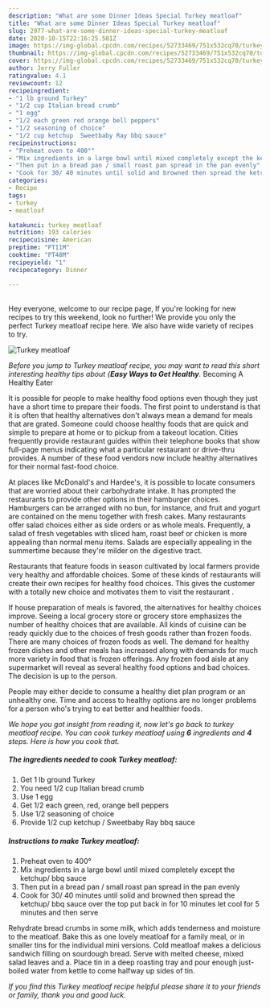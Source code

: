 ```yaml
---
description: "What are some Dinner Ideas Special Turkey meatloaf"
title: "What are some Dinner Ideas Special Turkey meatloaf"
slug: 2977-what-are-some-dinner-ideas-special-turkey-meatloaf
date: 2020-10-15T22:16:25.581Z
image: https://img-global.cpcdn.com/recipes/52733469/751x532cq70/turkey-meatloaf-recipe-main-photo.jpg
thumbnail: https://img-global.cpcdn.com/recipes/52733469/751x532cq70/turkey-meatloaf-recipe-main-photo.jpg
cover: https://img-global.cpcdn.com/recipes/52733469/751x532cq70/turkey-meatloaf-recipe-main-photo.jpg
author: Jerry Fuller
ratingvalue: 4.1
reviewcount: 12
recipeingredient:
- "1 lb ground Turkey"
- "1/2 cup Italian bread crumb"
- "1 egg"
- "1/2 each green red orange bell peppers"
- "1/2 seasoning of choice"
- "1/2 cup ketchup  Sweetbaby Ray bbq sauce"
recipeinstructions:
- "Preheat oven to 400°"
- "Mix ingredients in a large bowl until mixed completely except the ketchup/ bbq sauce"
- "Then put in a bread pan / small roast pan spread in the pan evenly"
- "Cook for 30/ 40 minutes until solid and browned then spread the ketchup/ bbq sauce over the top put back in for 10 minutes let cool for 5 minutes and then serve"
categories:
- Recipe
tags:
- turkey
- meatloaf

katakunci: turkey meatloaf 
nutrition: 193 calories
recipecuisine: American
preptime: "PT11M"
cooktime: "PT48M"
recipeyield: "1"
recipecategory: Dinner

---
```

<br>
Hey everyone, welcome to our recipe page, If you're looking for new recipes to try this weekend, look no further! We provide you only the perfect Turkey meatloaf recipe here. We also have wide variety of recipes to try.
<br>


![Turkey meatloaf](https://img-global.cpcdn.com/recipes/52733469/751x532cq70/turkey-meatloaf-recipe-main-photo.jpg)

<i>Before you jump to Turkey meatloaf recipe, you may want to read this short interesting healthy tips about {<strong>Easy Ways to Get Healthy</strong>.</i>
Becoming A Healthy Eater

It is possible for people to make healthy food options even though they just have a short time to prepare their foods. The first point to understand is that it is often that healthy alternatives don't always mean a demand for meals that are grated. Someone could choose healthy foods that are quick and simple to prepare at home or to pickup from a takeout location. Cities frequently provide restaurant guides within their telephone books that show full-page menus indicating what a particular restaurant or drive-thru provides. A number of these food vendors now include healthy alternatives for their normal fast-food choice.

At places like McDonald's and Hardee's, it is possible to locate consumers that are worried about their carbohydrate intake.  It has prompted the restaurants to provide other options in their hamburger choices. Hamburgers can be arranged with no bun, for instance, and fruit and yogurt are contained on the menu together with fresh cakes. Many restaurants offer salad choices either as side orders or as whole meals. Frequently, a salad of fresh vegetables with sliced ham, roast beef or chicken is more appealing than normal menu items.  Salads are especially appealing in the summertime because they're milder on the digestive tract.

Restaurants that feature foods in season cultivated by local farmers provide very healthy and affordable choices. Some of these kinds of restaurants will create their own recipes for healthy food choices.  This gives the customer with a totally new choice and motivates them to visit the restaurant .

If house preparation of meals is favored, the alternatives for healthy choices improve. Seeing a local grocery store or grocery store emphasizes the number of healthy choices that are available.  All kinds of cuisine can be ready quickly due to the choices of fresh goods rather than frozen foods. There are many choices of frozen foods as well. The demand for healthy frozen dishes and other meals has increased along with demands for much more variety in food that is frozen offerings. Any frozen food aisle at any supermarket will reveal as several healthy food options and bad choices. The decision is up to the person.

People may either decide to consume a healthy diet plan program or an unhealthy one. Time and access to healthy options are no longer problems for a person who's trying to eat better and healthier foods.


<i>We hope you got insight from reading it, now let's go back to turkey meatloaf recipe. You can cook turkey meatloaf using <strong>6</strong> ingredients and <strong>4</strong> steps. Here is how you cook that.
</i>

##### The ingredients needed to cook Turkey meatloaf:

1. Get 1 lb ground Turkey
1. You need 1/2 cup Italian bread crumb
1. Use 1 egg
1. Get 1/2 each green, red, orange bell peppers
1. Use 1/2 seasoning of choice
1. Provide 1/2 cup ketchup / Sweetbaby Ray bbq sauce


##### Instructions to make Turkey meatloaf:

1. Preheat oven to 400°
1. Mix ingredients in a large bowl until mixed completely except the ketchup/ bbq sauce
1. Then put in a bread pan / small roast pan spread in the pan evenly
1. Cook for 30/ 40 minutes until solid and browned then spread the ketchup/ bbq sauce over the top put back in for 10 minutes let cool for 5 minutes and then serve


Rehydrate bread crumbs in some milk, which adds tenderness and moisture to the meatloaf. Bake this as one lovely meatloaf for a family meal, or in smaller tins for the individual mini versions. Cold meatloaf makes a delicious sandwich filling on sourdough bread. Serve with melted cheese, mixed salad leaves and a. Place tin in a deep roasting tray and pour enough just-boiled water from kettle to come halfway up sides of tin. 

<i>If you find this Turkey meatloaf recipe helpful please share it to your friends or family, thank you and good luck.</i>
